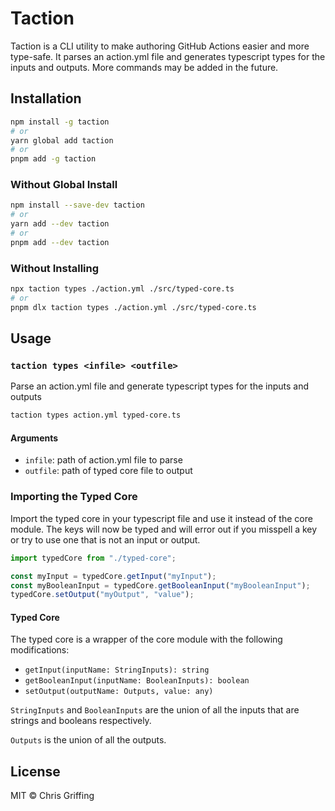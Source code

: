 # Taction

Taction is a CLI utility to make authoring GitHub Actions easier and more type-safe. It parses an action.yml file and generates typescript types for the inputs and outputs. More commands may be added in the future.

## Installation

```bash
npm install -g taction
# or
yarn global add taction
# or
pnpm add -g taction
```

### Without Global Install

```bash
npm install --save-dev taction
# or
yarn add --dev taction
# or
pnpm add --dev taction
```

### Without Installing

```bash
npx taction types ./action.yml ./src/typed-core.ts
# or
pnpm dlx taction types ./action.yml ./src/typed-core.ts
```

## Usage

### `taction types <infile> <outfile>`

Parse an action.yml file and generate typescript types for the inputs and outputs

```bash
taction types action.yml typed-core.ts
```

#### Arguments

- `infile`: path of action.yml file to parse
- `outfile`: path of typed core file to output

### Importing the Typed Core

Import the typed core in your typescript file and use it instead of the core module. The keys will now be typed and will error out if you misspell a key or try to use one that is not an input or output.

```typescript
import typedCore from "./typed-core";

const myInput = typedCore.getInput("myInput");
const myBooleanInput = typedCore.getBooleanInput("myBooleanInput");
typedCore.setOutput("myOutput", "value");
```

#### Typed Core

The typed core is a wrapper of the core module with the following modifications:

- `getInput(inputName: StringInputs): string`
- `getBooleanInput(inputName: BooleanInputs): boolean`
- `setOutput(outputName: Outputs, value: any)`

`StringInputs` and `BooleanInputs` are the union of all the inputs that are strings and booleans respectively.

`Outputs` is the union of all the outputs.

## License

MIT © Chris Griffing
